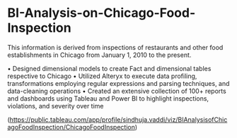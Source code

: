 # BI-Analysis-on-Chicago-Food-Inspection
This information is derived from inspections of restaurants and other food establishments in Chicago from January 1, 2010 to the present. 


• Designed dimensional models to create Fact and dimensional tables respective to Chicago
• Utilized Alteryx to execute data profiling, transformations employing regular expressions and parsing techniques, and data-cleaning operations
• Created an extensive collection of 100+ reports and dashboards using Tableau and Power BI to highlight inspections, violations, and severity over time

(https://public.tableau.com/app/profile/sindhuja.vaddi/viz/BIAnalysisofChicagoFoodInspection/ChicagoFoodInspection)
